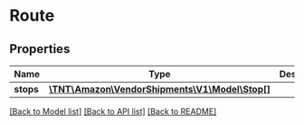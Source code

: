 # Route

## Properties
Name | Type | Description | Notes
------------ | ------------- | ------------- | -------------
**stops** | [**\TNT\Amazon\VendorShipments\V1\Model\Stop[]**](Stop.md) |  | 

[[Back to Model list]](../README.md#documentation-for-models) [[Back to API list]](../README.md#documentation-for-api-endpoints) [[Back to README]](../README.md)


